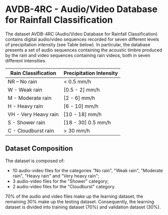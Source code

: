 # AVDB-4RC - Audio/Video Database for Rainfall Classification
The dataset AVDB-4RC (Audio/Video Database for Rainfall Classification) contains digital audio/video sequences recorded for seven different levels of precipitation intensity (see Table below).
In particular, the database presents a set of audio sequences containing the acoustic timbre produced by the rain and video sequences containing rain videos, both in seven different intensities.


|Rain Classification            | Precipitation Intensity     |
|-------------------------------|-----------------------------|
|NR – No rain                   | < 0.5 mm/h                  |
|W - Weak rain                   | [0.5 - 2] mm/h              |
|M - Moderate rain                   | [2 - 6] mm/h                |
|H - Heavy rain                   | [6 - 10] mm/h               |
|VH - Very Heavy rain                   | [10 - 18] mm/h              |
|S - Shower rain                   | [18 - 30] 0.5 mm/h          |
|C - Cloudburst rain                   | > 30 mm/h                   |




## Dataset Composition

The dataset is composed of:
* 10 audio-video files for the categories "No rain", "Weak rain", "Moderate rain", "Heavy rain" and "Very heavy rain";
* 3 audio-video files for the "Shower" category;
* 2 audio-video files for the "Cloudburst" category.

70% of the audio and video files make up the learning dataset, the remaining 30% make up the testing dataset.
Consequently, the learning dataset is divided into training dataset (70%) and validation dataset (30%).


